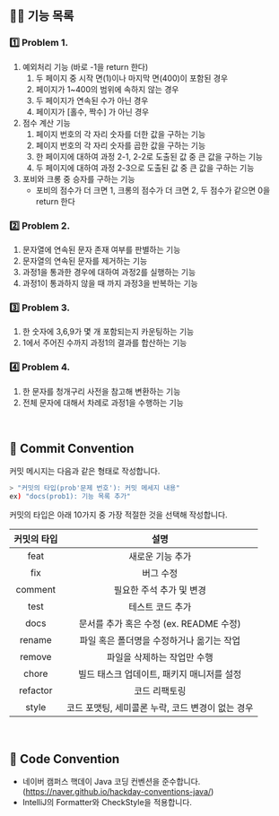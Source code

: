 ## 👨‍🍳 기능 목록

### 1️⃣ Problem 1.

1. 예외처리 기능 (바로 -1을 return 한다)
   1. 두 페이지 중 시작 면(1)이나 마지막 면(400)이 포함된 경우
   2. 페이지가 1~400의 범위에 속하지 않는 경우
   3. 두 페이지가 연속된 수가 아닌 경우
   4. 페이지가 [홀수, 짝수] 가 아닌 경우
2. 점수 계산 기능
   1. 페이지 번호의 각 자리 숫자를 더한 값을 구하는 기능
   2. 페이지 번호의 각 자리 숫자를 곱한 값을 구하는 기능
   3. 한 페이지에 대하여 과정 2-1, 2-2로 도출된 값 중 큰 값을 구하는 기능
   4. 두 페이지에 대하여 과정 2-3으로 도출된 값 중 큰 값을 구하는 기능
3. 포비와 크롱 중 승자를 구하는 기능
   - 포비의 점수가 더 크면 1, 크롱의 점수가 더 크면 2, 두 점수가 같으면 0을 return 한다

### 2️⃣ Problem 2.

1. 문자열에 연속된 문자 존재 여부를 판별하는 기능
2. 문자열의 연속된 문자를 제거하는 기능
3. 과정1을 통과한 경우에 대하여 과정2를 실행하는 기능
4. 과정1이 통과하지 않을 때 까지 과정3을 반복하는 기능

### 3️⃣ Problem 3.

1. 한 숫자에 3,6,9가 몇 개 포함되는지 카운팅하는 기능
2. 1에서 주어진 수까지 과정1의 결과를 합산하는 기능

### 4️⃣ Problem 4.

1. 한 문자를 청개구리 사전을 참고해 변환하는 기능
2. 전체 문자에 대해서 차례로 과정1을 수행하는 기능

<br>

## 📌 Commit Convention

커밋 메시지는 다음과 같은 형태로 작성합니다.

```Bash
> "커밋의 타입(prob'문제 번호'): 커밋 메세지 내용"
ex) "docs(prob1): 기능 목록 추가"
```

커밋의 타입은 아래 10가지 중 가장 적절한 것을 선택해 작성합니다.

| 커밋의 타입 |                       설명                        |
| :---------: | :-----------------------------------------------: |
|    feat     |                 새로운 기능 추가                  |
|     fix     |                     버그 수정                     |
|   comment   |             필요한 주석 추가 및 변경              |
|    test     |                 테스트 코드 추가                  |
|    docs     |      문서를 추가 혹은 수정 (ex. README 수정)      |
|   rename    |     파일 혹은 폴더명을 수정하거나 옮기는 작업     |
|   remove    |            파일을 삭제하는 작업만 수행            |
|    chore    |    빌드 태스크 업데이트, 패키지 매니저를 설정     |
|  refactor   |                   코드 리팩토링                   |
|    style    | 코드 포맷팅, 세미콜론 누락, 코드 변경이 없는 경우 |

<br>

## 📌 Code Convention

- 네이버 캠퍼스 핵데이 Java 코딩 컨벤션을 준수합니다. (https://naver.github.io/hackday-conventions-java/)
- IntelliJ의 Formatter와 CheckStyle을 적용합니다.
